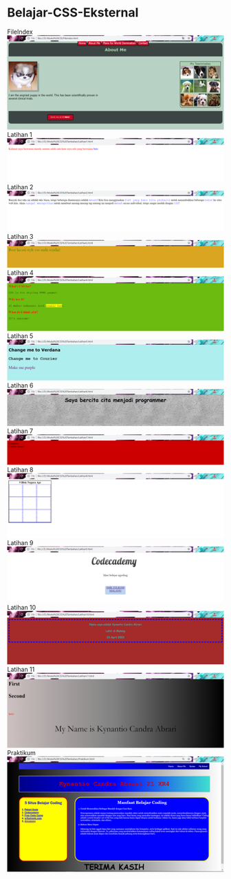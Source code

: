 # Belajar-CSS-Eksternal
FileIndex
![alt text](https://github.com/Kynantio/Belajar-CSS-Eksternal/blob/master/FileIndex.PNG)
Latihan 1
![alt text](https://github.com/Kynantio/Belajar-CSS-Eksternal/blob/master/Latihan%201.PNG)
Latihan 2
![alt text](https://github.com/Kynantio/Belajar-CSS-Eksternal/blob/master/Latihan%202.PNG)
Latihan 3
![alt text](https://github.com/Kynantio/Belajar-CSS-Eksternal/blob/master/Latihan%203.PNG)
Latihan 4
![alt text](https://github.com/Kynantio/Belajar-CSS-Eksternal/blob/master/Latihan%204.PNG)
Latihan 5
![alt text](https://github.com/Kynantio/Belajar-CSS-Eksternal/blob/master/Latihan%205.PNG)
Latihan 6
![alt text](https://github.com/Kynantio/Belajar-CSS-Eksternal/blob/master/Latihan%206.PNG)
Latihan 7
![alt text](https://github.com/Kynantio/Belajar-CSS-Eksternal/blob/master/Latihan%207.PNG)
Latihan 8
![alt text](https://github.com/Kynantio/Belajar-CSS-Eksternal/blob/master/Latihan%208.PNG)
Latihan 9
![alt text](https://github.com/Kynantio/Belajar-CSS-Eksternal/blob/master/Latihan%209.PNG)
Latihan 10
![alt text](https://github.com/Kynantio/Belajar-CSS-Eksternal/blob/master/Latihan%2010.PNG)
Latihan 11
![alt text](https://github.com/Kynantio/Belajar-CSS-Eksternal/blob/master/Latihan%2011.PNG)
Praktikum
![alt text](https://github.com/Kynantio/Belajar-CSS-Eksternal/blob/master/Praktikum.PNG)
